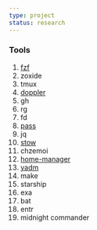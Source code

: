 ```yaml
---
type: project
status: research
---
```

### Tools 
1. [fzf](https://github.com/junegunn/fzf?tab=readme-ov-file#--tmux-mode)
2. zoxide
3. tmux
4. [doppler](https://docs.doppler.com/docs/start)
5. gh
6. rg
7. fd
8. [pass](https://www.passwordstore.org/)
9. jq
10. [stow](https://github.com/aspiers/stow)
11. chzemoi
12. [home-manager](https://github.com/nix-community/home-manager)
13. [yadm](https://github.com/yadm-dev/yadm)
14. make
15. starship
16. exa
17. bat
18. entr
19. midnight commander